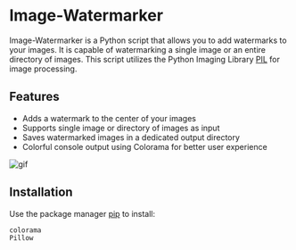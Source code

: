# Image-Watermarker

Image-Watermarker is a Python script that allows you to add watermarks to your images. It is capable of watermarking a single image or an entire directory of images. This script utilizes the Python Imaging Library [PIL](https://github.com/python-pillow/Pillow) for image processing. 

## Features

- Adds a watermark to the center of your images
- Supports single image or directory of images as input
- Saves watermarked images in a dedicated output directory
- Colorful console output using Colorama for better user experience 

![gif](https://github.com/alexeysherbakov/image-watermarker/blob/main/preview.gif)

## Installation

Use the package manager [pip](https://pip.pypa.io/en/stable/) to install:
```bash
colorama
Pillow
```
